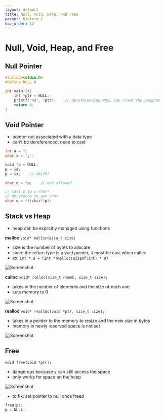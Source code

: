 ```yaml
---
layout: default
title: Null, Void, Heap, and Free
parent: Midterm 2
nav_order: 12
---
```

# Null, Void, Heap, and Free
## Null Pointer

```c
#include<stdio.h>
#define NULL 0

int main)(){
	int *ptr = NULL;
	printf("%d", *ptr);    // dereferencing NULL can crash the program
	return 0;
}

```
## Void Pointer
- pointer not associated with a data type
- can’t be dereferenced, need to cast

```c
int a = 7;
char x = 'y';

void *p = NULL;
p = &a;
p = &x;    // VALID!

char q = *p;    // not allowed

// cast p to a char*
// derefence to get char
char q = *((char*)p);
```
## Stack vs Heap
- heap can be explicitly managed using functions

**malloc**
`void* malloc(size_t size)`
- size is the number of bytes to allocate
- since the return type is a void pointer, it must be cast when called
- ex. `int * a = (int *)malloc(sizeof(int) * 8)`
<div>
  <img src="{{ '/images/Screen Shot 2024-04-02 at 1.41.50 PM.png' | relative_url }}" alt="Screenshot">
</div>

**calloc**
`void* calloc(size_t nmemb, size_t size);`
- takes in the number of elements and the size of each one
- sets memory to 0
<div>
  <img src="{{ '/images/Screen Shot 2024-04-02 at 1.42.06 PM.png' | relative_url }}" alt="Screenshot">
</div>

**realloc**
`void* realloc(void *ptr, size_t size);`
- takes in a pointer to the memory to resize and the new size in bytes
- memory in newly reserved space is not set
<div>
  <img src="{{ '/images/Screen Shot 2024-04-02 at 1.42.20 PM.png' | relative_url }}" alt="Screenshot">
</div>

## Free
`void free(void *ptr);`
- dangerous because `y` can still access the space
- only works for space on the heap
<div>
  <img src="{{ '/images/Screen Shot 2024-04-02 at 3.37.06 PM.png' | relative_url }}" alt="Screenshot">
</div>

- to fix: set pointer to null once freed

```c
free(p);
p = NULL;
```

